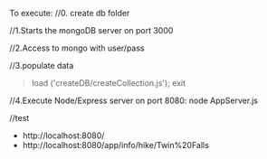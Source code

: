 To execute:
//0. create db folder

//1.Starts the mongoDB server on port 3000

//2.Access to mongo with user/pass

//3.populate data
>load ('createDB/createCollection.js');
>exit

//4.Execute Node/Express server on port 8080:
node AppServer.js 

//test
* http://localhost:8080/
* http://localhost:8080/app/info/hike/Twin%20Falls